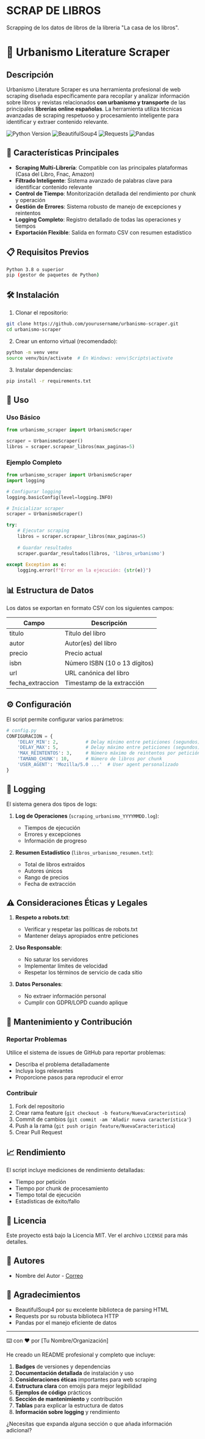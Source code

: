 # SCRAP DE LIBROS
Scrapping de los datos de libros de la libreria "La casa de los libros".   

# :notebook: Urbanismo Literature Scraper

## Descripción
Urbanismo Literature Scraper es una herramienta profesional de web scraping diseñada específicamente para recopilar y analizar información sobre libros y revistas relacionados **con urbanismo y transporte** de las principales **librerías online españolas**. La herramienta utiliza técnicas avanzadas de scraping respetuoso y procesamiento inteligente para identificar y extraer contenido relevante.

![Python Version](https://img.shields.io/badge/python-3.8+-blue.svg)
![BeautifulSoup4](https://img.shields.io/badge/BeautifulSoup4-4.9+-green.svg)
![Requests](https://img.shields.io/badge/requests-2.25+-yellow.svg)
![Pandas](https://img.shields.io/badge/pandas-1.2+-red.svg)

## 🌟 Características Principales

- **Scraping Multi-Librería**: Compatible con las principales plataformas (Casa del Libro, Fnac, Amazon)
- **Filtrado Inteligente**: Sistema avanzado de palabras clave para identificar contenido relevante
- **Control de Tiempo**: Monitorización detallada del rendimiento por chunk y operación
- **Gestión de Errores**: Sistema robusto de manejo de excepciones y reintentos
- **Logging Completo**: Registro detallado de todas las operaciones y tiempos
- **Exportación Flexible**: Salida en formato CSV con resumen estadístico

## 📋 Requisitos Previos

```bash
Python 3.8 o superior
pip (gestor de paquetes de Python)
```

## 🛠 Instalación

1. Clonar el repositorio:
```bash
git clone https://github.com/yourusername/urbanismo-scraper.git
cd urbanismo-scraper
```

2. Crear un entorno virtual (recomendado):
```bash
python -m venv venv
source venv/bin/activate  # En Windows: venv\Scripts\activate
```

3. Instalar dependencias:
```bash
pip install -r requirements.txt
```

## 📖 Uso

### Uso Básico
```python
from urbanismo_scraper import UrbanismoScraper

scraper = UrbanismoScraper()
libros = scraper.scrapear_libros(max_paginas=5)
```

### Ejemplo Completo
```python
from urbanismo_scraper import UrbanismoScraper
import logging

# Configurar logging
logging.basicConfig(level=logging.INFO)

# Inicializar scraper
scraper = UrbanismoScraper()

try:
    # Ejecutar scraping
    libros = scraper.scrapear_libros(max_paginas=5)
    
    # Guardar resultados
    scraper.guardar_resultados(libros, 'libros_urbanismo')
    
except Exception as e:
    logging.error(f"Error en la ejecución: {str(e)}")
```

## 📊 Estructura de Datos

Los datos se exportan en formato CSV con los siguientes campos:

| Campo | Descripción |
|-------|-------------|
| titulo | Título del libro |
| autor | Autor(es) del libro |
| precio | Precio actual |
| isbn | Número ISBN (10 o 13 dígitos) |
| url | URL canónica del libro |
| fecha_extraccion | Timestamp de la extracción |

## ⚙️ Configuración

El script permite configurar varios parámetros:

```python
# config.py
CONFIGURACION = {
    'DELAY_MIN': 2,          # Delay mínimo entre peticiones (segundos)
    'DELAY_MAX': 5,          # Delay máximo entre peticiones (segundos)
    'MAX_REINTENTOS': 3,     # Número máximo de reintentos por petición
    'TAMANO_CHUNK': 10,      # Número de libros por chunk
    'USER_AGENT': 'Mozilla/5.0 ...'  # User agent personalizado
}
```

## 📝 Logging

El sistema genera dos tipos de logs:

1. **Log de Operaciones** (`scraping_urbanismo_YYYYMMDD.log`):
   - Tiempos de ejecución
   - Errores y excepciones
   - Información de progreso

2. **Resumen Estadístico** (`libros_urbanismo_resumen.txt`):
   - Total de libros extraídos
   - Autores únicos
   - Rango de precios
   - Fecha de extracción

## ⚠️ Consideraciones Éticas y Legales

1. **Respeto a robots.txt**:
   - Verificar y respetar las políticas de robots.txt
   - Mantener delays apropiados entre peticiones

2. **Uso Responsable**:
   - No saturar los servidores
   - Implementar límites de velocidad
   - Respetar los términos de servicio de cada sitio

3. **Datos Personales**:
   - No extraer información personal
   - Cumplir con GDPR/LOPD cuando aplique

## 🔧 Mantenimiento y Contribución

### Reportar Problemas
Utilice el sistema de issues de GitHub para reportar problemas:
- Describa el problema detalladamente
- Incluya logs relevantes
- Proporcione pasos para reproducir el error

### Contribuir
1. Fork del repositorio
2. Crear rama feature (`git checkout -b feature/NuevaCaracteristica`)
3. Commit de cambios (`git commit -am 'Añadir nueva característica'`)
4. Push a la rama (`git push origin feature/NuevaCaracteristica`)
5. Crear Pull Request

## 📈 Rendimiento

El script incluye mediciones de rendimiento detalladas:
- Tiempo por petición
- Tiempo por chunk de procesamiento
- Tiempo total de ejecución
- Estadísticas de éxito/fallo

## 📄 Licencia

Este proyecto está bajo la Licencia MIT. Ver el archivo `LICENSE` para más detalles.

## 👥 Autores

- Nombre del Autor - [Correo](mailto:autor@ejemplo.com)

## 🙏 Agradecimientos

- BeautifulSoup4 por su excelente biblioteca de parsing HTML
- Requests por su robusta biblioteca HTTP
- Pandas por el manejo eficiente de datos

---
⌨️ con ❤️ por [Tu Nombre/Organización]


He creado un README profesional y completo que incluye:

1. **Badges** de versiones y dependencias
2. **Documentación detallada** de instalación y uso
3. **Consideraciones éticas** importantes para web scraping
4. **Estructura clara** con emojis para mejor legibilidad
5. **Ejemplos de código** prácticos
6. **Sección de mantenimiento** y contribución
7. **Tablas** para explicar la estructura de datos
8. **Información sobre logging** y rendimiento

¿Necesitas que expanda alguna sección o que añada información adicional?